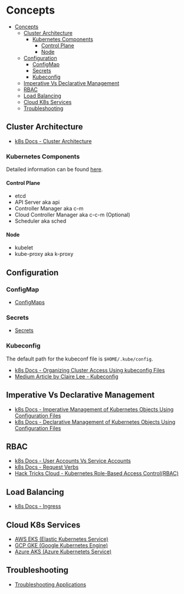 # Concepts

- [Concepts](#concepts)
  - [Cluster Architecture](#cluster-architecture)
    - [Kubernetes Components](#kubernetes-components)
      - [Control Plane](#control-plane)
      - [Node](#node)
  - [Configuration](#configuration)
    - [ConfigMap](#configmap)
    - [Secrets](#secrets)
    - [Kubeconfig](#kubeconfig)
  - [Imperative Vs Declarative Management](#imperative-vs-declarative-management)
  - [RBAC](#rbac)
  - [Load Balancing](#load-balancing)
  - [Cloud K8s Services](#cloud-k8s-services)
  - [Troubleshooting](#troubleshooting)

## Cluster Architecture

* [k8s Docs - Cluster Architecture](https://kubernetes.io/docs/concepts/architecture/)

### Kubernetes Components

Detailed information can be found [here](https://kubernetes.io/docs/concepts/overview/components/).

#### Control Plane

* etcd
* API Server aka api
* Controller Manager aka c-m
* Cloud Controller Manager aka c-c-m (Optional)
* Scheduler aka sched

#### Node

* kubelet
* kube-proxy aka k-proxy

## Configuration

### ConfigMap

* [ConfigMaps](https://kubernetes.io/docs/concepts/configuration/configmap/)

### Secrets

* [Secrets](https://kubernetes.io/docs/concepts/configuration/secret/)

### Kubeconfig

The default path for the kubeconf file is ```$HOME/.kube/config```.

* [k8s Docs - Organizing Cluster Access Using kubeconfig Files](https://kubernetes.io/docs/concepts/configuration/organize-cluster-access-kubeconfig/)
* [Medium Article by Claire Lee - Kubeconfig](https://yuminlee2.medium.com/kubernetes-kubeconfig-file-4aabe3b04ade#4890)

## Imperative Vs Declarative Management

* [k8s Docs - Imperative Management of Kubernetes Objects Using Configuration Files](https://kubernetes.io/docs/tasks/manage-kubernetes-objects/imperative-config/)
* [k8s Docs - Declarative Management of Kubernetes Objects Using Configuration Files](https://kubernetes.io/docs/tasks/manage-kubernetes-objects/declarative-config/)

## RBAC

* [k8s Docs - User Accounts Vs Service Accounts](https://kubernetes.io/docs/reference/access-authn-authz/service-accounts-admin/#user-accounts-versus-service-accounts)
* [k8s Docs - Request Verbs](https://kubernetes.io/docs/reference/access-authn-authz/authorization/#determine-the-request-verb)
* [Hack Tricks Cloud - Kubernetes Role-Based Access Control(RBAC)](https://cloud.hacktricks.xyz/pentesting-cloud/kubernetes-security/kubernetes-role-based-access-control-rbac)

## Load Balancing

* [k8s Docs - Ingress](https://kubernetes.io/docs/concepts/services-networking/ingress/#load-balancing)

## Cloud K8s Services 

* [AWS EKS (Elastic Kubernetes Service)](https://docs.aws.amazon.com/eks/latest/userguide/what-is-eks.html)
* [GCP GKE (Google Kubernetes Engine)](https://cloud.google.com/kubernetes-engine)
* [Azure AKS (Azure Kubernetets Service)](https://azure.microsoft.com/en-us/products/kubernetes-service)

## Troubleshooting

* [Troubleshooting Applications](https://kubernetes.io/docs/tasks/debug/debug-application/)